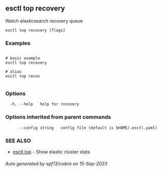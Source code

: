 ## esctl top recovery

Watch elasticsearch recovery queue

```
esctl top recovery [flags]
```

### Examples

```

# basic example
esctl top recovery

# alias
esctl top recov
	
```

### Options

```
  -h, --help   help for recovery
```

### Options inherited from parent commands

```
      --config string   config file (default is $HOME/.esctl.yaml)
```

### SEE ALSO

* [esctl top](esctl_top.md)	 - Show elastic cluster stats

###### Auto generated by spf13/cobra on 15-Sep-2023
